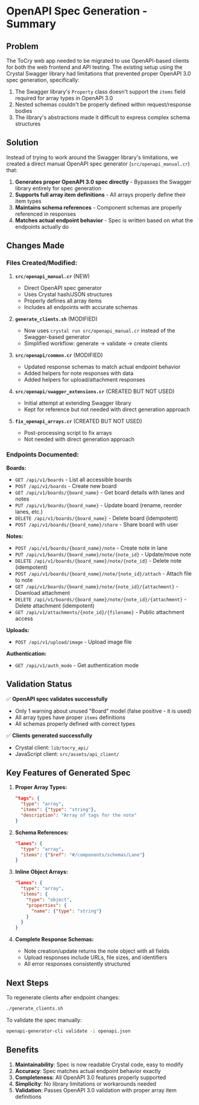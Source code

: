 # OpenAPI Spec Generation - Summary

## Problem
The ToCry web app needed to be migrated to use OpenAPI-based clients for both the web frontend and API testing. The existing setup using the Crystal Swagger library had limitations that prevented proper OpenAPI 3.0 spec generation, specifically:

1. The Swagger library's `Property` class doesn't support the `items` field required for array types in OpenAPI 3.0
2. Nested schemas couldn't be properly defined within request/response bodies
3. The library's abstractions made it difficult to express complex schema structures

## Solution
Instead of trying to work around the Swagger library's limitations, we created a direct manual OpenAPI spec generator (`src/openapi_manual.cr`) that:

1. **Generates proper OpenAPI 3.0 spec directly** - Bypasses the Swagger library entirely for spec generation
2. **Supports full array item definitions** - All arrays properly define their item types
3. **Maintains schema references** - Component schemas are properly referenced in responses
4. **Matches actual endpoint behavior** - Spec is written based on what the endpoints actually do

## Changes Made

### Files Created/Modified:

1. **`src/openapi_manual.cr`** (NEW)
   - Direct OpenAPI spec generator
   - Uses Crystal hash/JSON structures
   - Properly defines all array items
   - Includes all endpoints with accurate schemas

2. **`generate_clients.sh`** (MODIFIED)
   - Now uses `crystal run src/openapi_manual.cr` instead of the Swagger-based generator
   - Simplified workflow: generate → validate → create clients

3. **`src/openapi/common.cr`** (MODIFIED)
   - Updated response schemas to match actual endpoint behavior
   - Added helpers for note responses with data
   - Added helpers for upload/attachment responses

4. **`src/openapi/swagger_extensions.cr`** (CREATED BUT NOT USED)
   - Initial attempt at extending Swagger library
   - Kept for reference but not needed with direct generation approach

5. **`fix_openapi_arrays.cr`** (CREATED BUT NOT USED)
   - Post-processing script to fix arrays
   - Not needed with direct generation approach

### Endpoints Documented:

**Boards:**
- `GET /api/v1/boards` - List all accessible boards
- `POST /api/v1/boards` - Create new board
- `GET /api/v1/boards/{board_name}` - Get board details with lanes and notes
- `PUT /api/v1/boards/{board_name}` - Update board (rename, reorder lanes, etc.)
- `DELETE /api/v1/boards/{board_name}` - Delete board (idempotent)
- `POST /api/v1/boards/{board_name}/share` - Share board with user

**Notes:**
- `POST /api/v1/boards/{board_name}/note` - Create note in lane
- `PUT /api/v1/boards/{board_name}/note/{note_id}` - Update/move note
- `DELETE /api/v1/boards/{board_name}/note/{note_id}` - Delete note (idempotent)
- `POST /api/v1/boards/{board_name}/note/{note_id}/attach` - Attach file to note
- `GET /api/v1/boards/{board_name}/note/{note_id}/{attachment}` - Download attachment
- `DELETE /api/v1/boards/{board_name}/note/{note_id}/{attachment}` - Delete attachment (idempotent)
- `GET /api/v1/attachments/{note_id}/{filename}` - Public attachment access

**Uploads:**
- `POST /api/v1/upload/image` - Upload image file

**Authentication:**
- `GET /api/v1/auth_mode` - Get authentication mode

## Validation Status

✅ **OpenAPI spec validates successfully**
- Only 1 warning about unused "Board" model (false positive - it is used)
- All array types have proper `items` definitions
- All schemas properly defined with correct types

✅ **Clients generated successfully**
- Crystal client: `lib/tocry_api/`
- JavaScript client: `src/assets/api_client/`

## Key Features of Generated Spec

1. **Proper Array Types:**
   ```json
   "tags": {
     "type": "array",
     "items": {"type": "string"},
     "description": "Array of tags for the note"
   }
   ```

2. **Schema References:**
   ```json
   "lanes": {
     "type": "array",
     "items": {"$ref": "#/components/schemas/Lane"}
   }
   ```

3. **Inline Object Arrays:**
   ```json
   "lanes": {
     "type": "array",
     "items": {
       "type": "object",
       "properties": {
         "name": {"type": "string"}
       }
     }
   }
   ```

4. **Complete Response Schemas:**
   - Note creation/update returns the note object with all fields
   - Upload responses include URLs, file sizes, and identifiers
   - All error responses consistently structured

## Next Steps

To regenerate clients after endpoint changes:
```bash
./generate_clients.sh
```

To validate the spec manually:
```bash
openapi-generator-cli validate -i openapi.json
```

## Benefits

1. **Maintainability**: Spec is now readable Crystal code, easy to modify
2. **Accuracy**: Spec matches actual endpoint behavior exactly
3. **Completeness**: All OpenAPI 3.0 features properly supported
4. **Simplicity**: No library limitations or workarounds needed
5. **Validation**: Passes OpenAPI 3.0 validation with proper array item definitions
